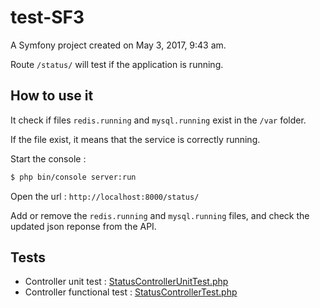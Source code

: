 test-SF3
========

A Symfony project created on May 3, 2017, 9:43 am.

Route `/status/` will test if the application is running.

## How to use it

It check if files `redis.running` and `mysql.running` exist in the `/var` folder.

If the file exist, it means that the service is correctly running.

Start the console :
```bash
$ php bin/console server:run
```

Open the url : `http://localhost:8000/status/`

Add or remove the `redis.running` and `mysql.running` files, and check the updated json reponse from the API.

## Tests

- Controller unit test : [StatusControllerUnitTest.php](tests/AppBundle/Controller/StatusControllerUnitTest.php)
- Controller functional test : [StatusControllerTest.php](tests/AppBundle/Controller/StatusControllerTest.php)
